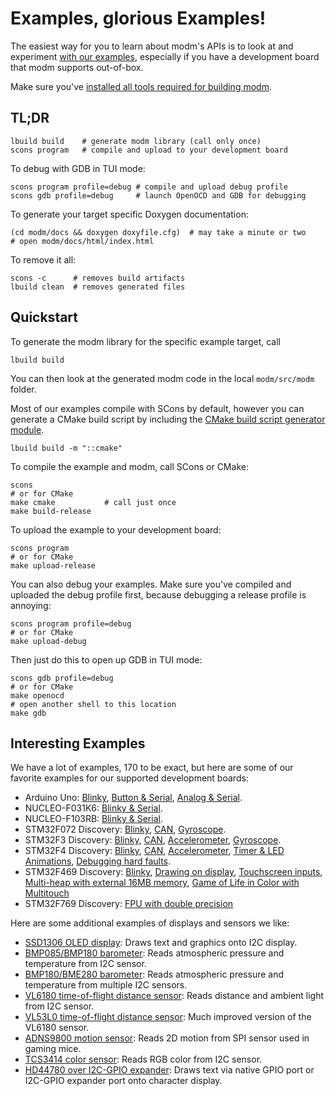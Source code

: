 # Examples, glorious Examples!

<!--examples-->
The easiest way for you to learn about modm's APIs is to look at and experiment
[with our examples](https://github.com/modm-io/modm/tree/develop/examples),
especially if you have a development board that modm supports out-of-box.

Make sure you've [installed all tools required for building modm](https://modm.io/guide/installation).


## TL;DR

```
lbuild build    # generate modm library (call only once)
scons program   # compile and upload to your development board
```

To debug with GDB in TUI mode:

```
scons program profile=debug # compile and upload debug profile
scons gdb profile=debug     # launch OpenOCD and GDB for debugging
```

To generate your target specific Doxygen documentation:

```
(cd modm/docs && doxygen doxyfile.cfg)  # may take a minute or two
# open modm/docs/html/index.html
```

To remove it all:

```
scons -c      # removes build artifacts
lbuild clean  # removes generated files
```


## Quickstart

To generate the modm library for the specific example target, call

```
lbuild build
```

You can then look at the generated modm code in the local `modm/src/modm` folder.

Most of our examples compile with SCons by default, however you can generate
a CMake build script by including the [CMake build script generator module](https://modm.io/reference/module/modm-build-cmake).

```
lbuild build -m "::cmake"
```


To compile the example and modm, call SCons or CMake:

```
scons
# or for CMake
make cmake           # call just once
make build-release
```

To upload the example to your development board:

```
scons program
# or for CMake
make upload-release
```

You can also debug your examples. Make sure you've compiled and uploaded the
debug profile first, because debugging a release profile is annoying:

```
scons program profile=debug
# or for CMake
make upload-debug
```

Then just do this to open up GDB in TUI mode:

```
scons gdb profile=debug
# or for CMake
make openocd
# open another shell to this location
make gdb
```


## Interesting Examples

We have a lot of examples, <!--examplecount-->170<!--/examplecount--> to be
exact, but here are some of our favorite examples for our supported development
boards:

<!--checkrepourls-->
- Arduino Uno:
[Blinky](https://github.com/modm-io/modm/blob/develop/examples/arduino_uno/basic/blink/main.cpp),
[Button & Serial](https://github.com/modm-io/modm/blob/develop/examples/arduino_uno/basic/digital_read_serial/main.cpp),
[Analog & Serial](https://github.com/modm-io/modm/blob/develop/examples/arduino_uno/basic/read_analog_voltage/main.cpp).
- NUCLEO-F031K6:
[Blinky & Serial](https://github.com/modm-io/modm/tree/develop/examples/nucleo_f031k6/blink/main.cpp).
- NUCLEO-F103RB:
[Blinky & Serial](https://github.com/modm-io/modm/blob/develop/examples/nucleo_f103rb/blink/main.cpp).
- STM32F072 Discovery:
[Blinky](https://github.com/modm-io/modm/blob/develop/examples/stm32f072_discovery/blink/main.cpp),
[CAN](https://github.com/modm-io/modm/blob/develop/examples/stm32f072_discovery/can/main.cpp),
[Gyroscope](https://github.com/modm-io/modm/blob/develop/examples/stm32f072_discovery/rotation/main.cpp).
- STM32F3 Discovery:
[Blinky](https://github.com/modm-io/modm/blob/develop/examples/stm32f3_discovery/blink/main.cpp),
[CAN](https://github.com/modm-io/modm/blob/develop/examples/stm32f3_discovery/can/main.cpp),
[Accelerometer](https://github.com/modm-io/modm/blob/develop/examples/stm32f3_discovery/accelerometer/main.cpp),
[Gyroscope](https://github.com/modm-io/modm/blob/develop/examples/stm32f3_discovery/rotation/main.cpp).
- STM32F4 Discovery:
[Blinky](https://github.com/modm-io/modm/blob/develop/examples/stm32f4_discovery/blink/main.cpp),
[CAN](https://github.com/modm-io/modm/blob/develop/examples/stm32f4_discovery/can/main.cpp),
[Accelerometer](https://github.com/modm-io/modm/blob/develop/examples/stm32f4_discovery/accelerometer/main.cpp),
[Timer & LED Animations](https://github.com/modm-io/modm/blob/develop/examples/stm32f4_discovery/timer/main.cpp),
[Debugging hard faults](https://github.com/modm-io/modm/blob/develop/examples/stm32f4_discovery/hard_fault/main.cpp).
- STM32F469 Discovery:
[Blinky](https://github.com/modm-io/modm/blob/develop/examples/stm32f469_discovery/blink/main.cpp),
[Drawing on display](https://github.com/modm-io/modm/blob/develop/examples/stm32f469_discovery/display/main.cpp),
[Touchscreen inputs](https://github.com/modm-io/modm/blob/develop/examples/stm32f469_discovery/touchscreen/main.cpp),
[Multi-heap with external 16MB memory](https://github.com/modm-io/modm/blob/develop/examples/stm32f469_discovery/tlsf-allocator/main.cpp),
[Game of Life in Color with Multitouch](https://github.com/modm-io/modm/tree/develop/examples/stm32f469_discovery/game_of_life/main.cpp)
- STM32F769 Discovery:
[FPU with double precision](https://github.com/modm-io/modm/blob/develop/examples/stm32f769i_discovery/blink/main.cpp)


Here are some additional examples of displays and sensors we like:

- [SSD1306 OLED display](https://github.com/modm-io/modm/blob/develop/examples/stm32f4_discovery/oled_display/main.cpp): Draws text and graphics onto I2C display.
- [BMP085/BMP180 barometer](https://github.com/modm-io/modm/blob/develop/examples/stm32f4_discovery/barometer_bmp085_bmp180/main.cpp): Reads atmospheric pressure and temperature from I2C sensor.
- [BMP180/BME280 barometer](https://github.com/modm-io/modm/tree/develop/examples/stm32f103c8t6_blue_pill/environment): Reads atmospheric pressure and temperature from multiple I2C sensors.
- [VL6180 time-of-flight distance sensor](https://github.com/modm-io/modm/blob/develop/examples/stm32f4_discovery/distance_vl6180/main.cpp): Reads distance and ambient light from I2C sensor.
- [VL53L0  time-of-flight distance sensor](https://github.com/modm-io/modm/tree/develop/examples/nucleo_f401re/distance_vl53l0/main.cpp): Much improved version of the VL6180 sensor.
- [ADNS9800 motion sensor](https://github.com/modm-io/modm/tree/develop/examples/stm32f103c8t6_blue_pill/adns_9800/main.cpp): Reads 2D motion from SPI sensor used in gaming mice.
- [TCS3414 color sensor](https://github.com/modm-io/modm/blob/develop/examples/stm32f4_discovery/colour_tcs3414/main.cpp): Reads RGB color from I2C sensor.
- [HD44780 over I2C-GPIO expander](https://github.com/modm-io/modm/blob/develop/examples/stm32f4_discovery/display/hd44780/main.cpp): Draws text via native GPIO port or I2C-GPIO expander port onto character display.

<!--/checkrepourls-->
<!--/examples-->
